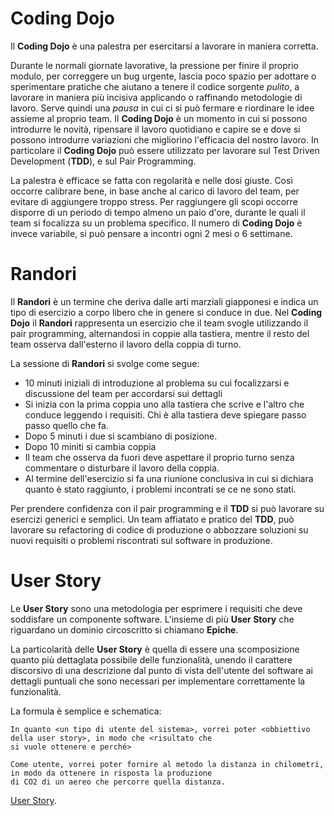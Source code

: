 
# Coding Dojo

Il **Coding Dojo** è una palestra per esercitarsi a lavorare in maniera corretta.

Durante le normali giornate lavorative, la pressione per finire il proprio modulo, per correggere un bug urgente,
lascia poco spazio per adottare o sperimentare pratiche che aiutano a tenere il codice sorgente _pulito_, a lavorare in
 maniera più incisiva applicando o raffinando metodologie di lavoro.
Serve quindi una _pausa_ in cui ci si può fermare e riordinare le idee assieme al proprio team.
Il **Coding Dojo** è un momento in cui si possono introdurre le novità, ripensare il lavoro quotidiano e capire se e dove
si possono introdurre variazioni che migliorino l'efficacia del nostro lavoro.
In particolare il **Coding Dojo** può essere utilizzato per lavorare sul Test Driven Development (**TDD**), e sul Pair
Programming.

La palestra è efficace se fatta con regolarità e nelle dosi giuste. Così occorre calibrare bene, in base anche al carico
di lavoro del team, per evitare di aggiungere troppo stress.
Per raggiungere gli scopi occorre disporre di un periodo di tempo almeno un paio d'ore, durante le quali il team si
focalizza su un problema specifico.
Il numero di **Coding Dojo** è invece variabile, si può pensare a incontri ogni 2 mesi o 6 settimane.

# Randori

Il **Randori** è un termine che deriva dalle arti marziali giapponesi e indica un tipo di esercizio a corpo libero che
in genere si conduce in due.
Nel **Coding Dojo** il **Randori** rappresenta un esercizio che il team svogle utilizzando il pair programming,
alternandosi in coppie alla tastiera, mentre il resto del team osserva dall'esterno il lavoro della coppia di turno.

La sessione di **Randori** si svolge come segue:

 * 10 minuti iniziali di introduzione al problema su cui focalizzarsi e discussione del team per accordarsi sui dettagli
 * Si inizia con la prima coppia uno alla tastiera che scrive e l'altro che conduce leggendo i requisiti. Chi è alla
  tastiera deve spiegare passo passo quello che fa.
 * Dopo 5 minuti i due si scambiano di posizione.
 * Dopo 10 miniti si cambia coppia
 * Il team che osserva da fuori deve aspettare il proprio turno senza commentare o disturbare il lavoro della coppia.
 * Al termine dell'esercizio si fa una riunione conclusiva in cui si dichiara quanto è stato raggiunto, i problemi
   incontrati se ce ne sono stati.

Per prendere confidenza con il pair programming e il **TDD** si può lavorare su esercizi generici e semplici. Un team
affiatato e pratico del **TDD**, può lavorare su refactoring di codice di produzione o abbozzare soluzioni su nuovi
requisiti o problemi riscontrati sul software in produzione.

# User Story

Le **User Story** sono una metodologia per esprimere i requisiti che deve soddisfare un componente software. L'insieme
di più **User Story** che riguardano un dominio circoscritto si chiamano **Epiche**.

La particolarità delle **User Story** è quella di essere una scomposizione quanto più dettaglata possibile delle
funzionalità, unendo il carattere discorsivo di una descrizione dal punto di vista dell'utente del software ai dettagli
puntuali che sono necessari per implementare correttamente la funzionalità.

La formula è semplice e schematica:

    In quanto <un tipo di utente del sistema>, vorrei poter <obbiettivo della user story>, in modo che <risultato che
    si vuole ottenere e perché>

    Come utente, vorrei poter fornire al metodo la distanza in chilometri, in modo da ottenere in risposta la produzione
    di CO2 di un aereo che percorre quella distanza.

[User Story](./docs/USER_STORIES.md "Elenco di User Story per cominciare l'esercizio").